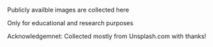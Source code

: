 Publicly availble images are collected here 

Only for educational and research purposes

Acknowledgemnet: Collected mostly from Unsplash.com with thanks!
